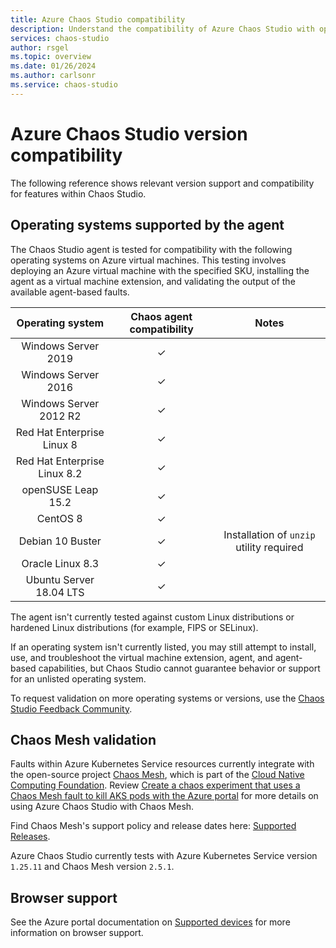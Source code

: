 ```yaml
---
title: Azure Chaos Studio compatibility
description: Understand the compatibility of Azure Chaos Studio with operating systems and tools.
services: chaos-studio
author: rsgel 
ms.topic: overview
ms.date: 01/26/2024
ms.author: carlsonr
ms.service: chaos-studio
---
```


# Azure Chaos Studio version compatibility

The following reference shows relevant version support and compatibility for features within Chaos Studio. 

## Operating systems supported by the agent

The Chaos Studio agent is tested for compatibility with the following operating systems on Azure virtual machines. This testing involves deploying an Azure virtual machine with the specified SKU, installing the agent as a virtual machine extension, and validating the output of the available agent-based faults.

| Operating system | Chaos agent compatibility | Notes |
|:---:|:---:|:---:|
| Windows Server 2019             | ✓ |   |
| Windows Server 2016             | ✓ |   |
| Windows Server 2012 R2          | ✓ |   |
| Red Hat Enterprise Linux 8      | ✓ |   |
| Red Hat Enterprise Linux 8.2    | ✓ |   |
| openSUSE Leap 15.2              | ✓ |   |
| CentOS 8                        | ✓ |   |
| Debian 10 Buster                | ✓ | Installation of `unzip` utility required |
| Oracle Linux 8.3                | ✓ |   |
| Ubuntu Server 18.04 LTS         | ✓ |   |

The agent isn't currently tested against custom Linux distributions or hardened Linux distributions (for example, FIPS or SELinux).

If an operating system isn't currently listed, you may still attempt to install, use, and troubleshoot the virtual machine extension, agent, and agent-based capabilities, but Chaos Studio cannot guarantee behavior or support for an unlisted operating system.

To request validation on more operating systems or versions, use the [Chaos Studio Feedback Community](https://aka.ms/ChaosStudioFeedback).

## Chaos Mesh validation

Faults within Azure Kubernetes Service resources currently integrate with the open-source project [Chaos Mesh](https://chaos-mesh.org/), which is part of the [Cloud Native Computing Foundation](https://www.cncf.io/projects/chaosmesh/). Review [Create a chaos experiment that uses a Chaos Mesh fault to kill AKS pods with the Azure portal](chaos-studio-tutorial-aks-portal.md) for more details on using Azure Chaos Studio with Chaos Mesh.

Find Chaos Mesh's support policy and release dates here: [Supported Releases](https://chaos-mesh.org/supported-releases/).

Azure Chaos Studio currently tests with Azure Kubernetes Service version `1.25.11` and Chaos Mesh version `2.5.1`.

## Browser support

See the Azure portal documentation on [Supported devices](../azure-portal/azure-portal-supported-browsers-devices.md) for more information on browser support.